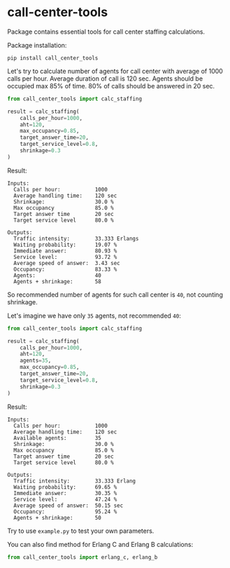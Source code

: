 # call-center-tools

Package contains essential tools for call center staffing calculations.

Package installation:
```shell
pip install call_center_tools
```

Let's try to calculate number of agents for call center with average of 1000 calls per hour.
Average duration of call is 120 sec. Agents should be occupied max 85% of time. 
80% of calls should be answered in 20 sec.

```python
from call_center_tools import calc_staffing

result = calc_staffing(
    calls_per_hour=1000,
    aht=120,
    max_occupancy=0.85,
    target_answer_time=20,
    target_service_level=0.8,
    shrinkage=0.3
)
```
Result:
```text
Inputs:
  Calls per hour:           1000
  Average handling time:    120 sec
  Shrinkage:                30.0 %
  Max occupancy             85.0 %
  Target answer time        20 sec
  Target service level      80.0 %

Outputs:
  Traffic intensity:        33.333 Erlangs
  Waiting probability:      19.07 %
  Immediate answer:         80.93 %
  Service level:            93.72 %
  Average speed of answer:  3.43 sec
  Occupancy:                83.33 %
  Agents:                   40
  Agents + shrinkage:       58
```
So recommended number of agents for such call center is `40`, not counting shrinkage.

Let's imagine we have only `35` agents, not recommended `40`:

```python
from call_center_tools import calc_staffing

result = calc_staffing(
    calls_per_hour=1000,
    aht=120,
    agents=35,
    max_occupancy=0.85,
    target_answer_time=20,
    target_service_level=0.8,
    shrinkage=0.3
)
```
Result:
```text
Inputs:
  Calls per hour:           1000
  Average handling time:    120 sec
  Available agents:         35
  Shrinkage:                30.0 %
  Max occupancy             85.0 %
  Target answer time        20 sec
  Target service level      80.0 %

Outputs:
  Traffic intensity:        33.333 Erlang
  Waiting probability:      69.65 %
  Immediate answer:         30.35 %
  Service level:            47.24 %
  Average speed of answer:  50.15 sec
  Occupancy:                95.24 %
  Agents + shrinkage:       50
```

Try to use `example.py` to test your own parameters.

You can also find method for Erlang C and Erlang B calculations:
```python
from call_center_tools import erlang_c, erlang_b
```
